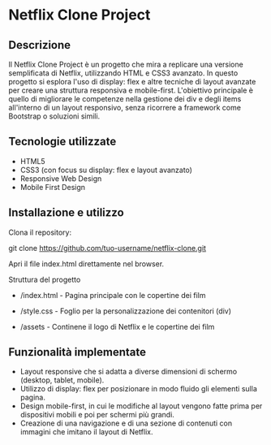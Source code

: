 # Netflix Clone Project

## Descrizione
Il Netflix Clone Project è un progetto che mira a replicare una versione semplificata di Netflix, utilizzando HTML e CSS3 avanzato. In questo progetto si esplora l'uso di display: flex e altre tecniche di layout avanzate per creare una struttura responsiva e mobile-first. L'obiettivo principale è quello di migliorare le competenze nella gestione dei div e degli items all'interno di un layout responsivo, senza ricorrere a framework come Bootstrap o soluzioni simili.

## Tecnologie utilizzate
- HTML5
- CSS3 (con focus su display: flex e layout avanzato)
- Responsive Web Design
- Mobile First Design

## Installazione e utilizzo
Clona il repository:

git clone https://github.com/tuo-username/netflix-clone.git

Apri il file index.html direttamente nel browser.

Struttura del progetto

- /index.html - Pagina principale con le copertine dei film

- /style.css - Foglio per la personalizzazione dei contenitori (div)

- /assets - Continene il logo di Netflix e le copertine dei film

## Funzionalità implementate

- Layout responsive che si adatta a diverse dimensioni di schermo (desktop, tablet, mobile).
- Utilizzo di display: flex per posizionare in modo fluido gli elementi sulla pagina.
- Design mobile-first, in cui le modifiche al layout vengono fatte prima per dispositivi mobili e poi per schermi più grandi.
- Creazione di una navigazione e di una sezione di contenuti con immagini che imitano il layout di Netflix.
